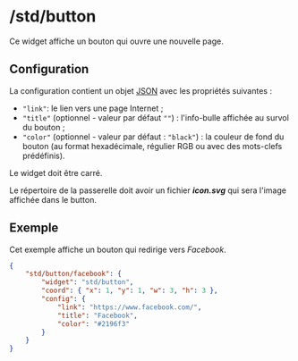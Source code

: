 # /std/button

Ce widget affiche un bouton qui ouvre une nouvelle page.

## Configuration

La configuration contient un objet
[JSON](http://www.json.org "JavaScript Object Notation") avec les propriétés
suivantes :

- `"link"`: le lien vers une page Internet ;
- `"title"` (optionnel - valeur par défaut `""`) : l'info-bulle affichée au
  survol du bouton ;
- `"color"` (optionnel - valeur par défaut : `"black"`) : la couleur de fond du
  bouton (au format hexadécimale, régulier RGB ou avec des mots-clefs
  prédéfinis).

Le widget doit être carré.

Le répertoire de la passerelle doit avoir un fichier ***icon.svg*** qui sera
l'image affichée dans le button.

## Exemple

Cet exemple affiche un bouton qui redirige vers *Facebook*.

```JSON
{
    "std/button/facebook": {
        "widget": "std/button",
        "coord": { "x": 1, "y": 1, "w": 3, "h": 3 },
        "config": {
            "link": "https://www.facebook.com/",
            "title": "Facebook",
            "color": "#2196f3"
        }
    }
}
```
